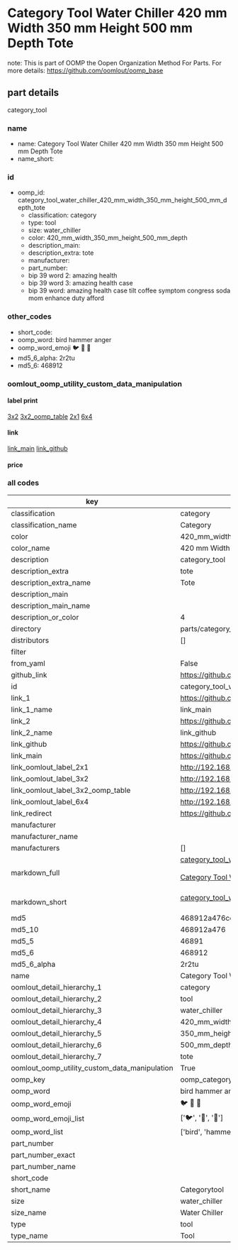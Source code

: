 # Category Tool Water Chiller 420 mm Width 350 mm Height 500 mm Depth Tote  

note: This is part of OOMP the Oopen Organization Method For Parts. For more details: https://github.com/oomlout/oomp_base

##  part details
  



category_tool



### name
* name: Category Tool Water Chiller 420 mm Width 350 mm Height 500 mm Depth Tote
* name_short: 
### id
* oomp_id: category_tool_water_chiller_420_mm_width_350_mm_height_500_mm_depth_tote
  * classification: category
  * type: tool
  * size: water_chiller
  * color: 420_mm_width_350_mm_height_500_mm_depth
  * description_main: 
  * description_extra: tote
  * manufacturer: 
  * part_number: 
  * bip 39 word 2: amazing health
  * bip 39 word 3: amazing health case
  * bip 39 word: amazing health case tilt coffee symptom congress soda mom enhance duty afford

### other_codes
* short_code: 
* oomp_word: bird hammer anger
* oomp_word_emoji :bird: :hammer: :anger:
* md5_6_alpha: 2r2tu
* md5_6: 468912






### oomlout_oomp_utility_custom_data_manipulation
#### label print
[3x2](http://192.168.1.245:1112/?label=oomp%202r2tu)
[3x2_oomp_table](http://192.168.1.108:1112/?label=oomp%202r2tu)
[2x1](http://192.168.1.242:1112/?label=oomp%202r2tu)
[6x4](http://192.168.1.55:1112/?label=oomp%202r2tu)    

#### link

[link_main](https://github.com/oomlout/oomlout_oomp_version_1_messy/tree/main/parts/category_tool_water_chiller_420_mm_width_350_mm_height_500_mm_depth_tote) [link_github](https://github.com/oomlout/oomlout_oomp_version_1_messy/tree/main/parts/category_tool_water_chiller_420_mm_width_350_mm_height_500_mm_depth_tote)                             

#### price







### all codes 
| key | value |  
| --- | --- |  
| classification | category |  
| classification_name | Category |  
| color | 420_mm_width_350_mm_height_500_mm_depth |  
| color_name | 420 mm Width 350 mm Height 500 mm Depth |  
| description | category_tool |  
| description_extra | tote |  
| description_extra_name | Tote |  
| description_main |  |  
| description_main_name |  |  
| description_or_color | 4  |  
| directory | parts/category_tool_water_chiller_420_mm_width_350_mm_height_500_mm_depth_tote |  
| distributors | [] |  
| filter |  |  
| from_yaml | False |  
| github_link | https://github.com/oomlout/oomlout_oomp_part_src/tree/main/parts/category_tool_water_chiller_420_mm_width_350_mm_height_500_mm_depth_tote |  
| id | category_tool_water_chiller_420_mm_width_350_mm_height_500_mm_depth_tote |  
| link_1 | https://github.com/oomlout/oomlout_oomp_version_1_messy/tree/main/parts/category_tool_water_chiller_420_mm_width_350_mm_height_500_mm_depth_tote |  
| link_1_name | link_main |  
| link_2 | https://github.com/oomlout/oomlout_oomp_version_1_messy/tree/main/parts/category_tool_water_chiller_420_mm_width_350_mm_height_500_mm_depth_tote |  
| link_2_name | link_github |  
| link_github | https://github.com/oomlout/oomlout_oomp_version_1_messy/tree/main/parts/category_tool_water_chiller_420_mm_width_350_mm_height_500_mm_depth_tote |  
| link_main | https://github.com/oomlout/oomlout_oomp_version_1_messy/tree/main/parts/category_tool_water_chiller_420_mm_width_350_mm_height_500_mm_depth_tote |  
| link_oomlout_label_2x1 | http://192.168.1.242:1112/?label=oomp%202r2tu |  
| link_oomlout_label_3x2 | http://192.168.1.245:1112/?label=oomp%202r2tu |  
| link_oomlout_label_3x2_oomp_table | http://192.168.1.108:1112/?label=oomp%202r2tu |  
| link_oomlout_label_6x4 | http://192.168.1.55:1112/?label=oomp%202r2tu |  
| link_redirect | https://github.com/oomlout/oomlout_oomp_version_1_messy/tree/main/parts/category_tool_water_chiller_420_mm_width_350_mm_height_500_mm_depth_tote |  
| manufacturer |  |  
| manufacturer_name |  |  
| manufacturers | [] |  
| markdown_full | [category_tool_water_chiller_420_mm_width_350_mm_height_500_mm_depth_tote](none)<br>[](none)<br>[Category Tool Water Chiller 420 Mm Width 350 Mm Height 500 Mm Depth Tote](none)<br><br> |  
| markdown_short | [category_tool_water_chiller_420_mm_width_350_mm_height_500_mm_depth_tote](none)<br><br> |  
| md5 | 468912a476ce25e372169e20465a883e |  
| md5_10 | 468912a476 |  
| md5_5 | 46891 |  
| md5_6 | 468912 |  
| md5_6_alpha | 2r2tu |  
| name | Category Tool Water Chiller 420 mm Width 350 mm Height 500 mm Depth Tote |  
| oomlout_detail_hierarchy_1 | category |  
| oomlout_detail_hierarchy_2 | tool |  
| oomlout_detail_hierarchy_3 | water_chiller |  
| oomlout_detail_hierarchy_4 | 420_mm_width |  
| oomlout_detail_hierarchy_5 | 350_mm_height |  
| oomlout_detail_hierarchy_6 | 500_mm_depth |  
| oomlout_detail_hierarchy_7 | tote |  
| oomlout_oomp_utility_custom_data_manipulation | True |  
| oomp_key | oomp_category_tool_water_chiller_420_mm_width_350_mm_height_500_mm_depth_tote |  
| oomp_word | bird hammer anger |  
| oomp_word_emoji | :bird: :hammer: :anger: |  
| oomp_word_emoji_list | [':bird:', ':hammer:', ':anger:'] |  
| oomp_word_list | ['bird', 'hammer', 'anger'] |  
| part_number |  |  
| part_number_exact |  |  
| part_number_name |  |  
| short_code |  |  
| short_name | Categorytool |  
| size | water_chiller |  
| size_name | Water Chiller |  
| type | tool |  
| type_name | Tool |  
